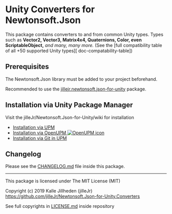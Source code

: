 # Unity Converters for Newtonsoft.Json

This package contains converters to and from common Unity types. Types such as
**Vector2, Vector3, Matrix4x4, Quaternions, Color, even ScriptableObject,**
*and many, many more.*
(See the [full compatibility table of all +50 supported Unity types][
doc-compatability-table])

## Prerequisites

The Newtonsoft.Json library must be added to your project beforehand.

Recommended to use the
[jillejr.newtonsoft.json-for-unity][main-repo] package.

## Installation via Unity Package Manager

Visit the jilleJr/Newtonsoft.Json-for-Unity/wiki for installation

- [Installation via <abbr title="UPM: Unity Package Manager, included in Unity since 2018.1+">UPM</abbr>][wiki-install-converters-via-upm]
- [Installation via <abbr title="OpenUPM: A very popular open source Unity package registry for UPM packages">OpenUPM</abbr> ![OpenUPM icon][openupm-icon]][wiki-install-converters-via-openupm]
- [Installation via <abbr title="Git: Git is a free and open source distributed version control system.">Git</abbr> in UPM][wiki-install-converters-via-git-in-upm]

## Changelog

Please see the [CHANGELOG.md][package-changelog] file inside this package.

---

This package is licensed under The MIT License (MIT)

Copyright (c) 2019 Kalle Jillheden (jilleJr)  
<https://github.com/jilleJr/Newtonsoft.Json-for-Unity.Converters>

See full copyrights in [LICENSE.md][package-license] inside repository

[main-repo]: https://github.com/jilleJr/Newtonsoft.Json-for-Unity#readme
[repo-compatability-table]: https://github.com/jilleJr/Newtonsoft.Json-for-Unity.Converters/blob/master/Doc/Compatability-table.md
[package-changelog]: https://github.com/jilleJr/Newtonsoft.Json-for-Unity.Converters/blob/master/CHANGELOG.md
[package-license]: https://github.com/jilleJr/Newtonsoft.Json-for-Unity.Converters/blob/master/LICENSE.md
[wiki-install-converters-via-git-in-upm]: https://github.com/jilleJr/Newtonsoft.Json-for-Unity/wiki/Install-Converters-via-Git-in-UPM
[wiki-install-converters-via-openupm]: https://github.com/jilleJr/Newtonsoft.Json-for-Unity/wiki/Install-Converters-via-OpenUPM
[wiki-install-converters-via-upm]: https://github.com/jilleJr/Newtonsoft.Json-for-Unity/wiki/Install-Converters-via-UPM
[openupm-icon]: https://github.com/jilleJr/Newtonsoft.Json-for-Unity.Converters/raw/326b8e4c9b4fd9c583808dd1c66381ed8d206b1c/Doc/images/openupm-icon-16.png
